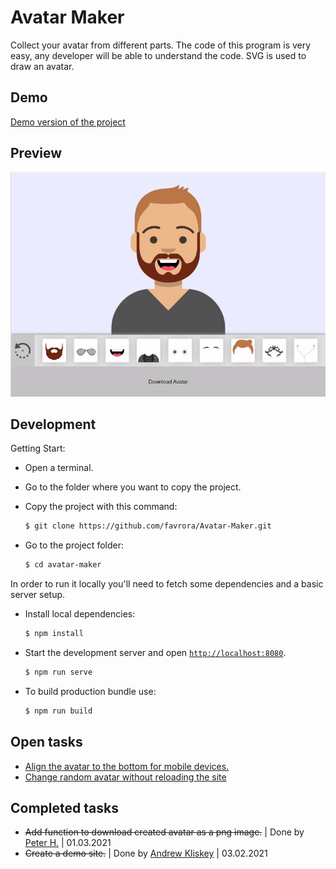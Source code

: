 # Avatar Maker

Collect your avatar from different parts. The code of this program is very easy, any developer will be able to understand the code. SVG is used to draw an avatar.

## Demo

[Demo version of the project](https://avatar-maker-vue.netlify.app/)

## Preview

<img src="src/assets/img/preview.gif" style="@media screen and (min-width:1100px){width: 70%;}">

## Development

Getting Start:
* Open a terminal. 
* Go to the folder where you want to copy the project. 
* Copy the project with this command:

    ```sh
    $ git clone https://github.com/favrora/Avatar-Maker.git
    ```

* Go to the project folder:

    ```sh
    $ cd avatar-maker
    ```

In order to run it locally you'll need to fetch some dependencies and a basic server setup.

* Install local dependencies:

    ```sh
    $ npm install
    ```

* Start the development server and open [`http://localhost:8080`](http://localhost:8080).

    ```sh
    $ npm run serve
    ```
    
* To build production bundle use:

   ```sh
   $ npm run build
   ```

## Open tasks

* [Align the avatar to the bottom for mobile devices.](https://github.com/favrora/Avatar-Maker/issues/9)
* [Change random avatar without reloading the site](https://github.com/favrora/Avatar-Maker/issues/8)

## Completed tasks

* ~~Add function to download created avatar as a png image.~~ | Done by [Peter H.](https://github.com/PetFeld) | 01.03.2021
* ~~Create a demo site.~~ | Done by [Andrew Kliskey](https://github.com/andrewkliskey) | 03.02.2021
